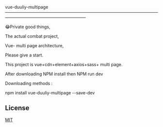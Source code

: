 vue-duuliy-multipage
———————————————————————————————————————————————————————

😂Private good things,

The actual combat project,

Vue- multi page architecture,

Please give a start.

This project is vue+cdn+element+axios+sass+ multi page.

After downloading NPM install then NPM run dev

Downloading methods :

npm install vue-duuliy-multipage --save-dev

## License

[MIT](https://github.com/lijinke666/react-project-template/blob/master/LICENCE)
